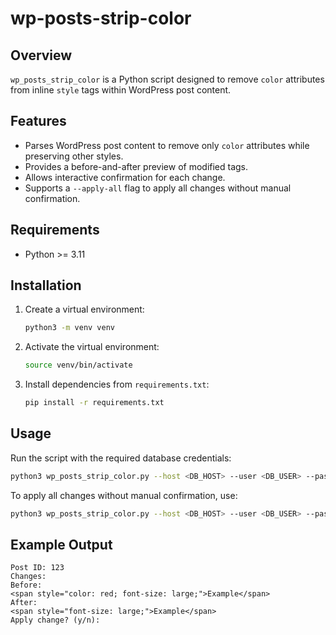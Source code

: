 # wp-posts-strip-color

## Overview
`wp_posts_strip_color` is a Python script designed to remove `color` attributes from inline `style` tags within WordPress post content.

## Features
- Parses WordPress post content to remove only `color` attributes while preserving other styles.
- Provides a before-and-after preview of modified tags.
- Allows interactive confirmation for each change.
- Supports a `--apply-all` flag to apply all changes without manual confirmation.

## Requirements
- Python >= 3.11

## Installation
1. Create a virtual environment:
   ```sh
   python3 -m venv venv
   ```
2. Activate the virtual environment:
   ```sh
   source venv/bin/activate
   ```
3. Install dependencies from `requirements.txt`:
   ```sh
   pip install -r requirements.txt
   ```

## Usage
Run the script with the required database credentials:
```sh
python3 wp_posts_strip_color.py --host <DB_HOST> --user <DB_USER> --password <DB_PASS> --database <DB_NAME>
```

To apply all changes without manual confirmation, use:
```sh
python3 wp_posts_strip_color.py --host <DB_HOST> --user <DB_USER> --password <DB_PASS> --database <DB_NAME> --apply-all
```

## Example Output
```
Post ID: 123
Changes:
Before:
<span style="color: red; font-size: large;">Example</span>
After:
<span style="font-size: large;">Example</span>
Apply change? (y/n):
```
